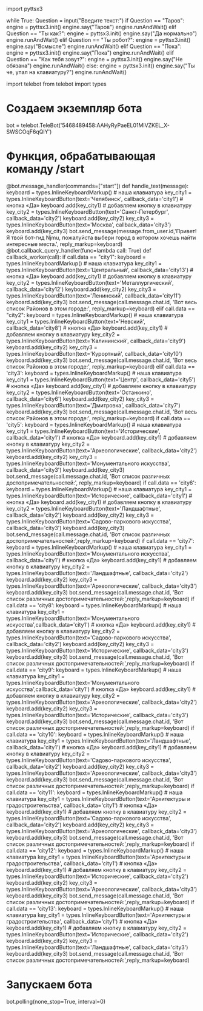import pyttsx3

while True:
    Question = input("Введите текст:")
    if Question == "Таров":
        engine = pyttsx3.init()
        engine.say("Таров")
        engine.runAndWait()
    elif Question == "Ты как?":
        engine = pyttsx3.init()
        engine.say("Да нормально")
        engine.runAndWait()
    elif Question == "Ты робот?":
        engine = pyttsx3.init()
        engine.say("Всмысле")
        engine.runAndWait()
    elif Question == "Пока":
        engine = pyttsx3.init()
        engine.say("Пока")
        engine.runAndWait()
    elif Question == "Как тебя зовут?":
        engine = pyttsx3.init()
        engine.say("Не обязана")
        engine.runAndWait()
    else:
        engine = pyttsx3.init()
        engine.say("Ты че, упал на клавиатуру?")
        engine.runAndWait()



import telebot
from telebot import types
# Создаем экземпляр бота
bot = telebot.TeleBot('5468489458:AAHyRyPaeEL01MlVZKEL_X-SWSCOqF6qQlY')
# Функция, обрабатывающая команду /start
@bot.message_handler(commands=["start"])
def handle_text(message):
    keyboard = types.InlineKeyboardMarkup()  # наша клавиатура
    key_city1 = types.InlineKeyboardButton(text='Челябинск', callback_data='city1')  # кнопка «Да»
    keyboard.add(key_city1)  # добавляем кнопку в клавиатуру
    key_city2 = types.InlineKeyboardButton(text='Санкт-Петербург', callback_data='city2')
    keyboard.add(key_city2)
    key_city3 = types.InlineKeyboardButton(text='Москва', callback_data='city3')
    keyboard.add(key_city3)
    bot.send_message(message.from_user.id,'Привет! Я твой бот-гид Njmu, пожалуйста выбери город в котором хочешь найти интересные места.', reply_markup=keyboard)
    @bot.callback_query_handler(func=lambda call: True)
    def callback_worker(call):
        if call.data == "city1":
            keyboard = types.InlineKeyboardMarkup()  # наша клавиатура
            key_city1 = types.InlineKeyboardButton(text='Центральный', callback_data='city13')  # кнопка «Да»
            keyboard.add(key_city1)  # добавляем кнопку в клавиатуру
            key_city2 = types.InlineKeyboardButton(text='Металлургический', callback_data='city12')
            keyboard.add(key_city2)
            key_city3 = types.InlineKeyboardButton(text='Ленинский', callback_data='city11')
            keyboard.add(key_city3)
            bot.send_message(call.message.chat.id, 'Вот весь список Районов в этом городе:', reply_markup=keyboard)
        elif call.data == "city2":
            keyboard = types.InlineKeyboardMarkup()  # наша клавиатура
            key_city1 = types.InlineKeyboardButton(text='Невский', callback_data='city8')  # кнопка «Да»
            keyboard.add(key_city1)  # добавляем кнопку в клавиатуру
            key_city2 = types.InlineKeyboardButton(text='Калининский', callback_data='city9')
            keyboard.add(key_city2)
            key_city3 = types.InlineKeyboardButton(text='Курортный', callback_data='city10')
            keyboard.add(key_city3)
            bot.send_message(call.message.chat.id, 'Вот весь список Районов в этом городе:', reply_markup=keyboard)
        elif call.data == 'city3':
            keyboard = types.InlineKeyboardMarkup()  # наша клавиатура
            key_city1 = types.InlineKeyboardButton(text='Центр', callback_data='city5')  # кнопка «Да»
            keyboard.add(key_city1)  # добавляем кнопку в клавиатуру
            key_city2 = types.InlineKeyboardButton(text='Останкино', callback_data='city6')
            keyboard.add(key_city2)
            key_city3 = types.InlineKeyboardButton(text='Дмитровка', callback_data='city7')
            keyboard.add(key_city3)
            bot.send_message(call.message.chat.id, 'Вот весь список Районов в этом городе:', reply_markup=keyboard)
        if call.data == 'city5':
            keyboard = types.InlineKeyboardMarkup()  # наша клавиатура
            key_city1 = types.InlineKeyboardButton(text='Исторические', callback_data='city1')  # кнопка «Да»
            keyboard.add(key_city1)  # добавляем кнопку в клавиатуру
            key_city2 = types.InlineKeyboardButton(text='Археологические', callback_data='city2')
            keyboard.add(key_city2)
            key_city3 = types.InlineKeyboardButton(text='Монументального искусства', callback_data='city3')
            keyboard.add(key_city3)
            bot.send_message(call.message.chat.id, 'Вот список различных достопримечательностей:', reply_markup=keyboard)
        if call.data == 'city6':
            keyboard = types.InlineKeyboardMarkup()  # наша клавиатура
            key_city1 = types.InlineKeyboardButton(text='Исторические', callback_data='city1')  # кнопка «Да»
            keyboard.add(key_city1)  # добавляем кнопку в клавиатуру
            key_city2 = types.InlineKeyboardButton(text='Ландшафтные', callback_data='city2')
            keyboard.add(key_city2)
            key_city3 = types.InlineKeyboardButton(text='Садово-паркового искусства', callback_data='city3')
            keyboard.add(key_city3)
            bot.send_message(call.message.chat.id, 'Вот список различных достопримечательностей:',reply_markup=keyboard)
        if call.data == 'city7':
            keyboard = types.InlineKeyboardMarkup()  # наша клавиатура
            key_city1 = types.InlineKeyboardButton(text='Монументального искусства', callback_data='city1')  # кнопка «Да»
            keyboard.add(key_city1)  # добавляем кнопку в клавиатуру
            key_city2 = types.InlineKeyboardButton(text='Ландшафтные', callback_data='city2')
            keyboard.add(key_city2)
            key_city3 = types.InlineKeyboardButton(text='Археологические', callback_data='city3')
            keyboard.add(key_city3)
            bot.send_message(call.message.chat.id, 'Вот список различных достопримечательностей:',reply_markup=keyboard)
        if call.data == 'city8':
            keyboard = types.InlineKeyboardMarkup()  # наша клавиатура
            key_city1 = types.InlineKeyboardButton(text='Монументального искусства',callback_data='city1')  # кнопка «Да»
            keyboard.add(key_city1)  # добавляем кнопку в клавиатуру
            key_city2 = types.InlineKeyboardButton(text='Садово-паркового искусства', callback_data='city2')
            keyboard.add(key_city2)
            key_city3 = types.InlineKeyboardButton(text='Исторические', callback_data='city3')
            keyboard.add(key_city3)
            bot.send_message(call.message.chat.id, 'Вот список различных достопримечательностей:',reply_markup=keyboard)
        if call.data == 'city9':
            keyboard = types.InlineKeyboardMarkup()  # наша клавиатура
            key_city1 = types.InlineKeyboardButton(text='Монументального искусства',callback_data='city1')  # кнопка «Да»
            keyboard.add(key_city1)  # добавляем кнопку в клавиатуру
            key_city2 = types.InlineKeyboardButton(text='Археологические', callback_data='city2')
            keyboard.add(key_city2)
            key_city3 = types.InlineKeyboardButton(text='Исторические', callback_data='city3')
            keyboard.add(key_city3)
            bot.send_message(call.message.chat.id, 'Вот список различных достопримечательностей:',reply_markup=keyboard)
        if call.data == 'city10':
            keyboard = types.InlineKeyboardMarkup()  # наша клавиатура
            key_city1 = types.InlineKeyboardButton(text='Ландшафтные', callback_data='city1')  # кнопка «Да»
            keyboard.add(key_city1)  # добавляем кнопку в клавиатуру
            key_city2 = types.InlineKeyboardButton(text='Садово-паркового искусства', callback_data='city2')
            keyboard.add(key_city2)
            key_city3 = types.InlineKeyboardButton(text='Археологические', callback_data='city3')
            keyboard.add(key_city3)
            bot.send_message(call.message.chat.id, 'Вот список различных достопримечательностей:',reply_markup=keyboard)
        if call.data == 'city11':
            keyboard = types.InlineKeyboardMarkup()  # наша клавиатура
            key_city1 = types.InlineKeyboardButton(text='Архитектуры и градостроительства', callback_data='city1')  # кнопка «Да»
            keyboard.add(key_city1)  # добавляем кнопку в клавиатуру
            key_city2 = types.InlineKeyboardButton(text='Садово-паркового искусства', callback_data='city2')
            keyboard.add(key_city2)
            key_city3 = types.InlineKeyboardButton(text='Археологические', callback_data='city3')
            keyboard.add(key_city3)
            bot.send_message(call.message.chat.id, 'Вот список различных достопримечательностей:',reply_markup=keyboard)
        if call.data == 'city12':
            keyboard = types.InlineKeyboardMarkup()  # наша клавиатура
            key_city1 = types.InlineKeyboardButton(text='Архитектуры и градостроительства', callback_data='city1')  # кнопка «Да»
            keyboard.add(key_city1)  # добавляем кнопку в клавиатуру
            key_city2 = types.InlineKeyboardButton(text='Исторические', callback_data='city2')
            keyboard.add(key_city2)
            key_city3 = types.InlineKeyboardButton(text='Археологические', callback_data='city3')
            keyboard.add(key_city3)
            bot.send_message(call.message.chat.id, 'Вот список различных достопримечательностей:',reply_markup=keyboard)
        if call.data == 'city13':
            keyboard = types.InlineKeyboardMarkup()  # наша клавиатура
            key_city1 = types.InlineKeyboardButton(text='Архитектуры и градостроительства', callback_data='city1')  # кнопка «Да»
            keyboard.add(key_city1)  # добавляем кнопку в клавиатуру
            key_city2 = types.InlineKeyboardButton(text='Исторические', callback_data='city2')
            keyboard.add(key_city2)
            key_city3 = types.InlineKeyboardButton(text='Ландшафтные', callback_data='city3')
            keyboard.add(key_city3)
            bot.send_message(call.message.chat.id, 'Вот список различных достопримечательностей:',reply_markup=keyboard)
# Запускаем бота
bot.polling(none_stop=True, interval=0)
